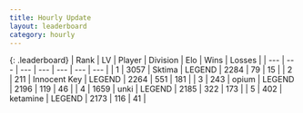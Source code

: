 ```yaml
---
title: Hourly Update
layout: leaderboard
category: hourly
---
```


{: .leaderboard}
| Rank | LV | Player | Division | Elo | Wins | Losses |
| --- | --- | --- | --- | --- | --- | --- |
| <span data-change="0">1</span> | 3057 | <span title="ID: 353063">Sktima</span> | LEGEND | <span data-change="0">2284</span> | <span data-change="0">79</span> | <span data-change="0">15</span> |
| <span data-change="0">2</span> | 211 | <span title="ID: 773025">Innocent Key</span> | LEGEND | <span data-change="0">2264</span> | <span data-change="0">551</span> | <span data-change="0">181</span> |
| <span data-change="0">3</span> | 243 | <span title="ID: 750033">opium</span> | LEGEND | <span data-change="8">2196</span> | <span data-change="1">119</span> | <span data-change="0">46</span> |
| <span data-change="5">4</span> | 1659 | <span title="ID: 692745">unki</span> | LEGEND | <span data-change="27">2185</span> | <span data-change="5">322</span> | <span data-change="0">173</span> |
| <span data-change="-1">5</span> | 402 | <span title="ID: 725085">ketamine</span> | LEGEND | <span data-change="0">2173</span> | <span data-change="0">116</span> | <span data-change="0">41</span> |